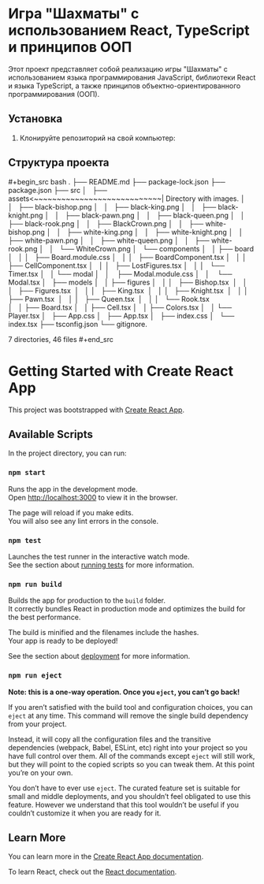 # Игра "Шахматы" с использованием React, TypeScript и принципов ООП

Этот проект представляет собой реализацию игры "Шахматы" с использованием языка программирования JavaScript, библиотеки React и языка TypeScript, а также принципов объектно-ориентированного программирования (ООП).

## Установка

1. Клонируйте репозиторий на свой компьютер:

## Структура проекта
#+begin_src bash
  .
  ├── README.md
  ├── package-lock.json
  ├── package.json
  ├── src
  │   ├── assets<~~~~~~~~~~~~~~~~~~~~~~~~~~~~| Directory with images.
  │   │   ├── black-bishop.png
  │   │   ├── black-king.png
  │   │   ├── black-knight.png
  │   │   ├── black-pawn.png
  │   │   ├── black-queen.png
  │   │   ├── black-rook.png
  │   │   ├── BlackCrown.png
  │   │   ├── white-bishop.png
  │   │   ├── white-king.png
  │   │   ├── white-knight.png
  │   │   ├── white-pawn.png
  │   │   ├── white-queen.png
  │   │   ├── white-rook.png
  │   │   └── WhiteCrown.png
  │   └── components
  │   │   ├── board
  │   │   │   ├── Board.module.css
  │   │   │   ├── BoardComponent.tsx
  │   │   │   ├── CellComponent.tsx
  │   │   │   ├── LostFigures.tsx
  │   │   │   └── Timer.tsx
  │   │   └── modal
  │   │       ├── Modal.module.css
  │   │       └── Modal.tsx
  │   ├── models
  │   │   ├── figures
  │   │   │   ├── Bishop.tsx  
  │   │   │   ├── Figures.tsx  
  │   │   │   ├── King.tsx  
  │   │   │   ├── Knight.tsx  
  │   │   │   ├── Pawn.tsx  
  │   │   │   ├── Queen.tsx  
  │   │   │   └── Rook.tsx     
  │   │   ├── Board.tsx
  │   │   ├── Cell.tsx
  │   │   ├── Colors.tsx
  │   │   └── Player.tsx
  │   ├── App.css
  │   ├── App.tsx
  │   ├── index.css
  │   └── index.tsx
  ├── tsconfig.json
  └── gitignore.

  7 directories, 46 files
#+end_src

# Getting Started with Create React App

This project was bootstrapped with [Create React App](https://github.com/facebook/create-react-app).

## Available Scripts

In the project directory, you can run:

### `npm start`

Runs the app in the development mode.\
Open [http://localhost:3000](http://localhost:3000) to view it in the browser.

The page will reload if you make edits.\
You will also see any lint errors in the console.

### `npm test`

Launches the test runner in the interactive watch mode.\
See the section about [running tests](https://facebook.github.io/create-react-app/docs/running-tests) for more information.

### `npm run build`

Builds the app for production to the `build` folder.\
It correctly bundles React in production mode and optimizes the build for the best performance.

The build is minified and the filenames include the hashes.\
Your app is ready to be deployed!

See the section about [deployment](https://facebook.github.io/create-react-app/docs/deployment) for more information.

### `npm run eject`

**Note: this is a one-way operation. Once you `eject`, you can’t go back!**

If you aren’t satisfied with the build tool and configuration choices, you can `eject` at any time. This command will remove the single build dependency from your project.

Instead, it will copy all the configuration files and the transitive dependencies (webpack, Babel, ESLint, etc) right into your project so you have full control over them. All of the commands except `eject` will still work, but they will point to the copied scripts so you can tweak them. At this point you’re on your own.

You don’t have to ever use `eject`. The curated feature set is suitable for small and middle deployments, and you shouldn’t feel obligated to use this feature. However we understand that this tool wouldn’t be useful if you couldn’t customize it when you are ready for it.

## Learn More

You can learn more in the [Create React App documentation](https://facebook.github.io/create-react-app/docs/getting-started).

To learn React, check out the [React documentation](https://reactjs.org/).
